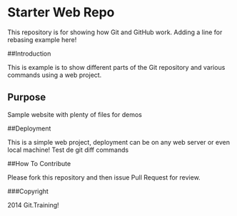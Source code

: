 # Starter Web Repo

This repository is for showing how Git and GitHub work. Adding a line for rebasing example here!

##Introduction

This is example is to show different parts of the Git repository and various commands using a web project.

## Purpose

Sample website with plenty of files for demos

##Deployment

This is a simple web project, deployment can be on any web server or even local machine!
Test de git diff commands

##How To Contribute

Please fork this repository and then issue Pull Request for review.

###Copyright

2014 Git.Training!